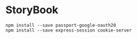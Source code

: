 # StoryBook
```npm install --save passport-google-oauth20```<br />
```npm install --save express-session cookie-server```<br />